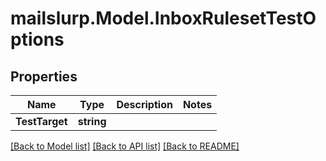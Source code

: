 # mailslurp.Model.InboxRulesetTestOptions
## Properties

Name | Type | Description | Notes
------------ | ------------- | ------------- | -------------
**TestTarget** | **string** |  | 

[[Back to Model list]](../README#documentation-for-models) [[Back to API list]](../README#documentation-for-api-endpoints) [[Back to README]](../README)

